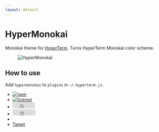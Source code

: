 ```yaml
---
layout: default
---
```


# HyperMonokai

Monokai theme for <a href="https://hyperterm.org" target="_blank">HyperTerm</a>. Turns HyperTerm Monokai color scheme.

<figure class="main-image"><img src="{{ '/assets/images/main-image.png' | prepend: site.baseurl | prepend: site.url }}" alt="HyperMonokai"></figure>

## How to use

Add `hypermonokai` to `plugins` in `~/.hyperterm.js`.

<ul class="badges">
    <li><a href="https://www.npmjs.com/package/hypermonokai"><img alt="npm" src="https://img.shields.io/npm/v/hypermonokai.svg"></a></li>
    <li><a href="https://github.com/ixkaito/hypermonokai/blob/master/LICENSE"><img alt="license" src="https://img.shields.io/github/license/ixkaito/hypermonokai.svg"></a></li>
    <li><iframe src="https://ghbtns.com/github-btn.html?user=ixkaito&repo=hypermonokai&type=star&count=true" frameborder="0" scrolling="0" width="72" height="20" allowTransparency="true" title="Star on GitHub"></iframe></li>
    <li><iframe src="https://ghbtns.com/github-btn.html?user=ixkaito&repo=hypermonokai&type=fork&count=true" frameborder="0" scrolling="0" width="74" height="20" allowTransparency="true" title="Fork on GitHub"></iframe></li>
    <li><div class="fb-like" data-href="{{ site.url }}{{ site.baseurl }}/" data-layout="button_count" data-action="like" data-show-faces="false" data-share="true"></div></li>
    <li><a href="https://twitter.com/share" class="twitter-share-button" data-url="{{ site.url }}{{ site.baseurl }}">Tweet</a></li>
</ul>
